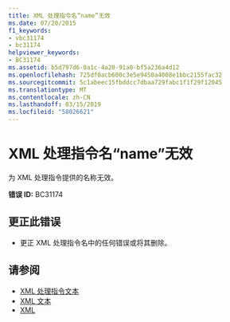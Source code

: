 ```yaml
---
title: XML 处理指令名“name”无效
ms.date: 07/20/2015
f1_keywords:
- vbc31174
- bc31174
helpviewer_keywords:
- BC31174
ms.assetid: b5d797d6-0a1c-4a20-91a0-bf5a236a4d12
ms.openlocfilehash: 725df0acb600c3e5e9450a4008e1bbc2155fac32
ms.sourcegitcommit: 5c1abeec15fbddcc7dbaa729fabc1f1f29f12045
ms.translationtype: MT
ms.contentlocale: zh-CN
ms.lasthandoff: 03/15/2019
ms.locfileid: "58026621"
---
```

# <a name="xml-processing-instruction-name-name-is-not-valid"></a>XML 处理指令名“name”无效
为 XML 处理指令提供的名称无效。  
  
 **错误 ID:** BC31174  
  
## <a name="to-correct-this-error"></a>更正此错误  
  
-   更正 XML 处理指令名中的任何错误或将其删除。  
  
## <a name="see-also"></a>请参阅

- [XML 处理指令文本](../../visual-basic/language-reference/xml-literals/xml-processing-instruction-literal.md)
- [XML 文本](../../visual-basic/language-reference/xml-literals/index.md)
- [XML](../../visual-basic/programming-guide/language-features/xml/index.md)
